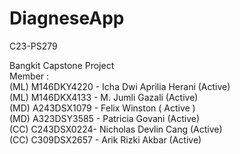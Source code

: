 # DiagneseApp
C23-PS279

Bangkit Capstone Project<br>
Member :<br>
(ML) M146DKY4220 - Icha Dwi Aprilia Herani (Active)<br>
(ML) M146DKX4133 - M. Jumli Gazali (Active)<br>
(MD) A243DSX1079 - Felix Winston ( Active )<br>
(MD) A323DSY3585 - Patricia Govani (Active)<br>
(CC) C243DSX0224- Nicholas Devlin Cang (Active)<br>
(CC) C309DSX2657 - Arik Rizki Akbar (Active)<br>
